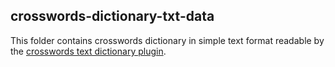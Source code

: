## crosswords-dictionary-txt-data

This folder contains crosswords dictionary in simple text format readable by the [crosswords 
text dictionary plugin](../crosswords-dictionary-txt-plugin).